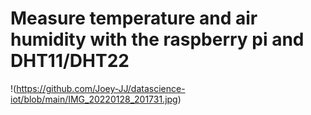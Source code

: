 # Measure temperature and air humidity with the raspberry pi and DHT11/DHT22

!(https://github.com/Joey-JJ/datascience-iot/blob/main/IMG_20220128_201731.jpg)
